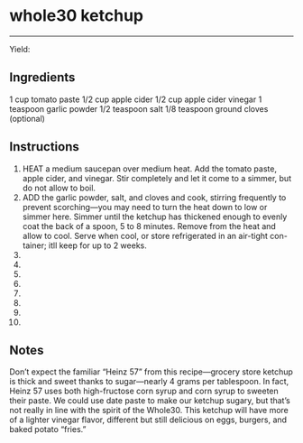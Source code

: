 # whole30 ketchup
---
Yield: 

## Ingredients
1 cup tomato paste
1/2 cup apple cider
1/2 cup apple cider vinegar
1 teaspoon garlic powder
1/2 teaspoon salt
1/8 teaspoon ground cloves (optional)

## Instructions
1. HEAT a medium saucepan over medium heat. Add the
tomato paste, apple cider, and vinegar. Stir completely and
let it come to a simmer, but do not allow to boil.
2. ADD the garlic powder, salt, and cloves and cook, stirring
frequently to prevent scorching—you may need to turn the
heat down to low or simmer here. Simmer until the ketchup
has thickened enough to evenly coat the back of a spoon,
5 to 8 minutes. Remove from the heat and allow to cool.
Serve when cool, or store refrigerated in an air-tight con-
tainer; itll keep for up to 2 weeks.
3. 
4. 
5. 
6. 
7. 
8. 
9. 
10. 

## Notes
Don’t expect the familiar “Heinz 57”
from this recipe—grocery store ketchup is
thick and sweet thanks to sugar—nearly
4 grams per tablespoon. In fact, Heinz 57
uses both high-fructose corn syrup and
corn syrup to sweeten their paste. We
could use date paste to make our ketchup
sugary, but that’s not really in line with
the spirit of the Whole30. This ketchup
will have more of a lighter vinegar
flavor, different but still delicious on eggs,
burgers, and baked potato “fries.”